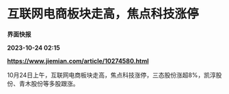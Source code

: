 # 互联网电商板块走高，焦点科技涨停
**界面快报**

**2023-10-24 02:15**

**https://www.jiemian.com/article/10274580.html**

10月24日上午，互联网电商板块走高，焦点科技涨停，三态股份涨超8%，凯淳股份、青木股份等多股跟涨。